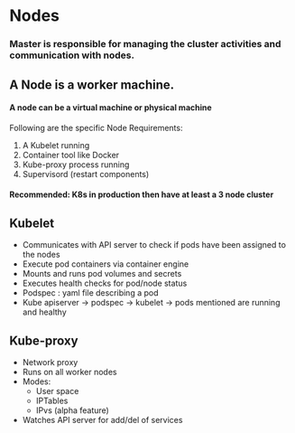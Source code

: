 # Nodes

### Master is responsible for managing the cluster activities and communication with nodes.

## A Node is a worker machine.

#### A node can be a virtual machine or physical machine

Following are the specific Node Requirements:

1. A Kubelet running
2. Container tool like Docker
3. Kube-proxy process running
4. Supervisord \(restart components\)

#### **Recommended: K8s in production then have at least a** **3 node cluster**

## **Kubelet**

* Communicates with API server to check if pods have been assigned to the nodes
* Execute pod containers via container engine
* Mounts and runs pod volumes and secrets
* Executes health checks for pod/node status
* Podspec : yaml file describing a pod
* Kube apiserver -&gt; podspec -&gt; kubelet -&gt; pods mentioned are running and healthy

## **Kube-proxy**

* Network proxy
* Runs on all worker nodes
* Modes:
  * User space
  * IPTables
  * IPvs \(alpha feature\)
* Watches API server for add/del of services

